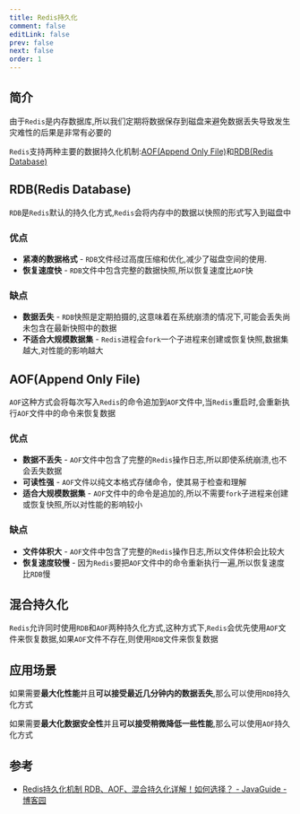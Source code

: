 ```yaml
---
title: Redis持久化
comment: false
editLink: false
prev: false
next: false
order: 1
---
```


## 简介

由于`Redis`是内存数据库,所以我们定期将数据保存到磁盘来避免数据丢失导致发生灾难性的后果是非常有必要的

`Redis`支持两种主要的数据持久化机制:[AOF(Append Only File)](#aof-append-only-file)和[RDB(Redis Database)](#rdb-redis-database)

## RDB(Redis Database)

`RDB`是`Redis`默认的持久化方式,`Redis`会将内存中的数据以快照的形式写入到磁盘中

### 优点

* **紧凑的数据格式** - `RDB`文件经过高度压缩和优化,减少了磁盘空间的使用.
* **恢复速度快** - `RDB`文件中包含完整的数据快照,所以恢复速度比`AOF`快

### 缺点

* **数据丢失** - `RDB`快照是定期拍摄的,这意味着在系统崩溃的情况下,可能会丢失尚未包含在最新快照中的数据
* **不适合大规模数据集** - `Redis`进程会`fork`一个子进程来创建或恢复快照,数据集越大,对性能的影响越大


## AOF(Append Only File)

`AOF`这种方式会将每次写入`Redis`的命令追加到`AOF`文件中,当`Redis`重启时,会重新执行`AOF`文件中的命令来恢复数据

### 优点

* **数据不丢失** - `AOF`文件中包含了完整的`Redis`操作日志,所以即使系统崩溃,也不会丢失数据
* **可读性强** - `AOF`文件以纯文本格式存储命令，使其易于检查和理解
* **适合大规模数据集** - `AOF`文件中的命令是追加的,所以不需要`fork`子进程来创建或恢复快照,所以对性能的影响较小

### 缺点

* **文件体积大** - `AOF`文件中包含了完整的`Redis`操作日志,所以文件体积会比较大
* **恢复速度较慢** - 因为`Redis`要把`AOF`文件中的命令重新执行一遍,所以恢复速度比`RDB`慢


## 混合持久化

`Redis`允许同时使用`RDB`和`AOF`两种持久化方式,这种方式下,`Redis`会优先使用`AOF`文件来恢复数据,如果`AOF`文件不存在,则使用`RDB`文件来恢复数据

## 应用场景

如果需要**最大化性能**并且**可以接受最近几分钟内的数据丢失**,那么可以使用`RDB`持久化方式

如果需要**最大化数据安全性**并且**可以接受稍微降低一些性能**,那么可以使用`AOF`持久化方式


## 参考

* [Redis持久化机制 RDB、AOF、混合持久化详解！如何选择？ - JavaGuide - 博客园](https://www.cnblogs.com/javaguide/p/redis-persistence.html)
